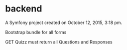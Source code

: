 backend
=======

A Symfony project created on October 12, 2015, 3:18 pm.

Bootstrap bundle for all forms

GET Quizz must return all Questions and Responses


